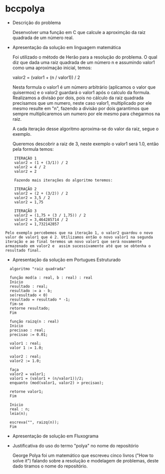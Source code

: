 # bccpolya

* Descrição do problema

	Desenvolver uma função em C que calcule a aproximção da raiz quadrada de um número real.
    
    
* Apresentação da solução em linguagem matemática

	Foi utilizado o método de Herão para a resolução do problema. O qual diz que dada uma raiz quadrada de um número n e assumindo valor1 como uma aproximação inicial, temos:

	valor2 = (valor1 + (n / valor1)) / 2

	Nesta formula o valor1 é um número arbitrário (aplicamos o valor que quisermos) e o valor2 guardará o valor1 após o calculo da formula. Realizamos a divisão por dois, pois no cálculo da raiz quadrada precisamos que um numero, neste caso valor1, multiplicado por ele mesmo resulte em "n", fazendo a divisão por dois garantimos que sempre multiplicaremos um numero por ele mesmo para chegarmos na raiz.

	A cada iteração desse algoritmo aproxima-se do valor da raiz, segue o exemplo.

	Queremos descobrir a raiz de 3, neste exemplo o valor1 será 1.0, então pela formula temos: 

```
	ITERAÇÃO 1
	valor2 = (1 + (3/1)) / 2
	valor2 = 4 / 2
	valor2 = 2

  	Fazendo mais iterações do algoritmo teremos:

  	ITERAÇÃO 2
  	valor2 = (2 + (3/2)) / 2
  	valor2 = 3,5 / 2
  	valor2 = 1,75

  	ITERAÇÃO 3
  	valor2 = (1,75 + (3 / 1,75)) / 2
 	valor2 = 3,464285714 / 2
  	valor2 = 1,732142857
  ```

	Pelo exemplo percebemos que na iteração 1, o valor2 guardou o novo valor de valor1 que é 2. Utilizamos então o novo valor1 na segunda iteração e ao final teremos um novo valor1 que será novamente armazenado em valor2 e 	assim sucessivamente até que se obtenha o resultado final.


* Apresentação da solução em Portugues Estruturado

```
  algoritmo "raiz quadrada"

  função mod(a : real, b : real) : real
  Inicio
  resultado : real;
  resultado := a - b;
  se(resultado < 0)
  resultado = resultado * -1;
  fim-se
  retorne resultado;
  Fim

  função raizq(n : real)
  Inicio
  precisao : real;
  precisao := 0.01;

  valor1 : real;
  valor 1 := 1.0;

  valor2 : real;
  valor2 := 1.0;

  faça
  valor2 = valor1;
  valor1 = (valor1 + (n/valor1))/2;     
  enquanto (mod(valor1, valor2) > precisao);

  retorne valor1;
  Fim

  Inicio
  real : n;
  leia(n);

  escreva("", raizq(n));
  Fim
```
* Apresentação de solução em Fluxograma
* Justificativa do uso do termo "polya" no nome do repositório

	George Polya foi um matemático que escreveu cinco livros ("How to solve it") falando sobre a resolução e modelagem de problemas, deste dado tiramos o nome do repositório.
